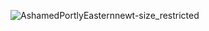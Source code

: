 ![AshamedPortlyEasternnewt-size_restricted](https://user-images.githubusercontent.com/71472883/205380548-6fbdfe27-02dd-4756-bff8-9c5dd1f9e1fb.gif)


<!--
**Bandygan/Bandygan** is a ✨ _special_ ✨ repository because its `README.md` (this file) appears on your GitHub profile.

Here are some ideas to get you started:

- 🔭 I’m currently working on ...
- 🌱 I’m currently learning ...
- 👯 I’m looking to collaborate on ...
- 🤔 I’m looking for help with ...
- 💬 Ask me about ...
- 📫 How to reach me: ...
- 😄 Pronouns: ...
- ⚡ Fun fact: ...
-->
